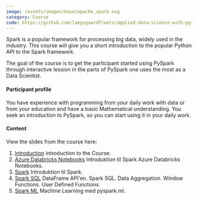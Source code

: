 ```yaml
---
image: /assets/images/base/apache_spark.svg
category: Course
code: https://github.com/laegsgaardTroels/applied-data-science-with-pyspark-slides
---
```


Spark is a popular framework for processing big data, widely used in the industry. This course will give you a short introduction to the popular Python API to the Spark framework.<!--more-->

The goal of the course is to get the participant started using PySpark through interactive lession in the parts of PySpark one uses the most as a Data Scientist.

<h4>Participant profile</h4>

You have experience with programming from your daily work with data or from your education and have a basic Mathematical understanding. You seek an introduction to PySpark, so you can start using it in your daily work.

<h4>Content</h4>

View the slides from the course here:

<ol>
    <li><a href="applied-data-science-with-pyspark-slides/1_introduction.slides.html">Introduction</a> Introduction to the Course.</li>
    <li><a href="applied-data-science-with-pyspark-slides/2_azure_databricks_notebooks.slides.html">Azure Databricks Notebooks</a> Introduktion til Spark Azure Databricks Notebooks.</li>
    <li><a href="applied-data-science-with-pyspark-slides/3_spark.slides.html">Spark</a> Introduktion til Spark.</li>
    <li><a href="applied-data-science-with-pyspark-slides/4_spark_sql.slides.html">Spark SQL</a> DataFrame API'en. Spark SQL. Data Aggregation. Window Functions. User Defined Functions</li>
    <li><a href="applied-data-science-with-pyspark-slides/5_spark_ml.slides.html">Spark ML</a> Machine Learning med pyspark.ml.</li>
</ol>
